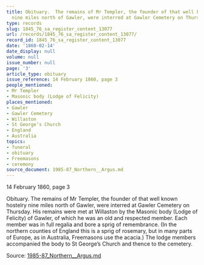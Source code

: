 ```yaml
---
title: Obituary.  The remains of Mr Templer, the founder of that well known hostelry
  nine miles north of Gawler, were interred at Gawler Cemetery on Thursday.
type: records
slug: 1845_76_sa_register_content_13077
url: /records/1845_76_sa_register_content_13077/
record_id: 1845_76_sa_register_content_13077
date: '1860-02-14'
date_display: null
volume: null
issue_number: null
page: '3'
article_type: obituary
issue_reference: 14 February 1860, page 3
people_mentioned:
- Mr Templer
- Masonic body (Lodge of Felicity)
places_mentioned:
- Gawler
- Gawler Cemetery
- Willaston
- St George’s Church
- England
- Australia
topics:
- funeral
- obituary
- Freemasons
- ceremony
source_document: 1985-87_Northern__Argus.md
---
```


14 February 1860, page 3

Obituary.  The remains of Mr Templer, the founder of that well known hostelry nine miles north of Gawler, were interred at Gawler Cemetery on Thursday.  His remains were met at Willaston by the Masonic body (Lodge of Felicity) of Gawler, of which he was an old and respected member.  Each member was in full regalia and bore a sprig of remembrance.  (In the northern counties of England this is a sprig of rosemary, but in many parts of Europe, as in Australia, Freemasons use the acacia.)  The lodge members accompanied the body to St George’s Church and thence to the cemetery.

Source: [1985-87_Northern__Argus.md](/downloads/markdown/1985-87_Northern__Argus.md)
